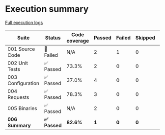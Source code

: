 # Execution summary

[Full execution logs](https://madworx.github.io/caddy-put-upload/results/5315249422/log.html)

| Suite | Status | Code coverage | Passed | Failed | Skipped | Time duration | Links |
| --- | --- | --- | --- | --- | --- | --- | --- |
| 001 Source Code | 🔴 Failed | N/A | 2 | 1 | 0 | 28.0s |  |
| 002 Unit Tests | ✅ Passed | 73.3% | 2 | 0 | 0 | 72.115s | [Report](https://madworx.github.io/caddy-put-upload/results/5315249422/002_unit_tests.robot.coverage.html), [Coverage](https://madworx.github.io/caddy-put-upload/results/5315249422/002_unit_tests.robot.coverage) |
| 003 Configuration | ✅ Passed | 37.0% | 4 | 0 | 0 | 7.971s | [Report](https://madworx.github.io/caddy-put-upload/results/5315249422/003_configuration.robot.coverage.html), [Coverage](https://madworx.github.io/caddy-put-upload/results/5315249422/003_configuration.robot.coverage) |
| 004 Requests | ✅ Passed | 78.3% | 3 | 0 | 0 | 4.247s | [Report](https://madworx.github.io/caddy-put-upload/results/5315249422/004_requests.robot.coverage.html), [Coverage](https://madworx.github.io/caddy-put-upload/results/5315249422/004_requests.robot.coverage) |
| 005 Binaries | ✅ Passed | N/A | 2 | 0 | 0 | 180.507s |  |
| **006 Summary** | **✅ Passed** | **82.6%** | **1** | **0** | **0** | **1.01s** | **[Report](https://madworx.github.io/caddy-put-upload/results/5315249422/006_summary.robot.coverage.html), [Coverage](https://madworx.github.io/caddy-put-upload/results/5315249422/006_summary.robot.coverage)** |

